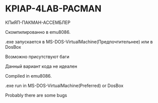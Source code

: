 # KPIAP-4LAB-PACMAN
КПиЯП-ПАКМАН-АССЕМБЛЕР

Скомпилированно в emu8086. 

.exe запускается в MS-DOS-VirtualMachine(Предпочтительнее) или в DosBox

Возможно присутствуют баги
 
Данный вариант кода не идеален

Compiled in emu8086.

.exe run in MS-DOS-VirtualMachine(Preferred) or DosBox

Probably there are some bugs



